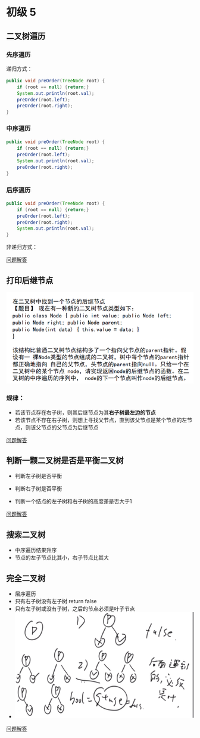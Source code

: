 # 初级 5

## 二叉树遍历

### 先序遍历

递归方式：

```java
public void preOrder(TreeNode root) {
    if (root == null) {return;}
    System.out.println(root.val);
    preOrder(root.left);
    preOrder(root.right);
}
```

### 中序遍历

```java
public void preOrder(TreeNode root) {
    if (root == null) {return;}
    preOrder(root.left);
    System.out.println(root.val);
    preOrder(root.right);
}
```

### 后序遍历

```java
public void preOrder(TreeNode root) {
    if (root == null) {return;}
    preOrder(root.left);
    preOrder(root.right);
    System.out.println(root.val);
}
```
非递归方式：

[问题解答](../src/main/java/basic_class_05/tree/TreeRecurve.java)

## 打印后继节点

![1598283737260](assets/1598283737260.png)

### 规律：

- 若该节点存在右子树，则其后继节点为其**右子树最左边的节点**
- 若该节点不存在右子树，则想上寻找父节点，直到该父节点是某个节点的左节点，则该父节点的父节点为后继节点

[问题解答](../src/main/java/basic_class_05/tree/TreeRecurve.java)

## 判断一颗二叉树是否是平衡二叉树

- 判断左子树是否平衡
- 判断右子树是否平衡

- 判断一个结点的左子树和右子树的高度差是否大于1

[问题解答]()

## 搜索二叉树

- 中序遍历结果升序
- 节点的左子节点比其小，右子节点比其大

## 完全二叉树

- 层序遍历
- 只有右子树没有左子树 return false
- 只有左子树或没有子树，之后的节点必须是叶子节点
- ![image-20200921145512918](assets/image-20200921145512918.png)

[问题解答]()